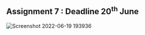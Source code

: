 ## Assignment 7 : Deadline 20<sup>th</sup> June
![Screenshot 2022-06-19 193936](https://user-images.githubusercontent.com/81466207/175012609-3cc4888f-72ad-494d-85f8-d3c99f838694.jpg)
